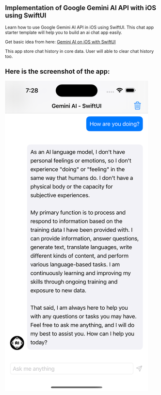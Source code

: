 
## Implementation of Google Gemini AI API with iOS using SwiftUI

Learn how to use Google Gemini AI API in iOS using SwiftUI. This chat app starter template will help you to build an ai chat app easily. 

Get basic idea from here: [Gemini AI on iOS with SwiftUI](https://devswiftly.com/gemini-ai-on-ios-with-swiftui/)

This app store chat history in core data. User will able to clear chat history too.  
## Here is the screenshot of the app:

![Gemini API demo SwiftUI](app.png)
